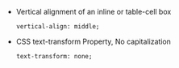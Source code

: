 - Vertical alignment of an inline or table-cell box

      vertical-align: middle;

- CSS text-transform Property, No capitalization

      text-transform: none;

